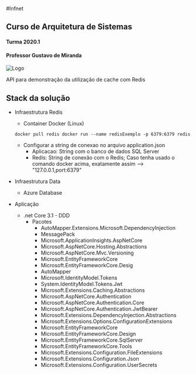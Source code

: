 #Infnet

## Curso de Arquitetura de Sistemas
#### Turma 2020.1


#### Professor Gustavo de Miranda

![Logo](https://github.com/felipementel/MITArqCacheRedis/blob/master/docs/logoProjeto.png)

API para demonstração da utilização de cache com Redis

## Stack da solução

+ Infraestrutura Redis

  + Container Docker  (Linux)

  `
  docker pull redis
   docker run --name redisExemplo -p 6379:6379 redis
  `

  + Configurar a string de conexao no arquivo application.json
    + Aplicacao: String com o banco de dados SQL Server
    + Redis: String de conexão com o Redis; Caso tenha usado o comando docker acima, exatamente assim --> "127.0.0.1,port:6379"

+ Infraestrutura Data

  + Azure Database

+ Aplicação

  + .net Core 3.1 - DDD
    + Pacotes
      + AutoMapper.Extensions.Microsoft.DependencyInjection
      + MessagePack
      + Microsoft.ApplicationInsights.AspNetCore
      + Microsoft.AspNetCore.Hosting.Abstractions
      + Microsoft.AspNetCore.Mvc.Versioning
      + Microsoft.EntityFrameworkCore
      + Microsoft.EntityFrameworkCore.Desig
      + AutoMapper
      + Microsoft.IdentityModel.Tokens
      + System.IdentityModel.Tokens.Jwt
      + Microsoft.Extensions.Caching.Abstractions
      + Microsoft.AspNetCore.Authentication
      + Microsoft.AspNetCore.Authentication.Core
      + Microsoft.AspNetCore.Authentication.JwtBearer
      + Microsoft.Extensions.DependencyInjection.Abstractions
      + Microsoft.Extensions.Options.ConfigurationExtensions
      + Microsoft.EntityFrameworkCore
      + Microsoft.EntityFrameworkCore.Design
      + Microsoft.EntityFrameworkCore.SqlServer
      + Microsoft.EntityFrameworkCore.Tools
      + Microsoft.Extensions.Configuration.FileExtensions
      + Microsoft.Extensions.Configuration.Json
      + Microsoft.Extensions.Configuration.UserSecrets
